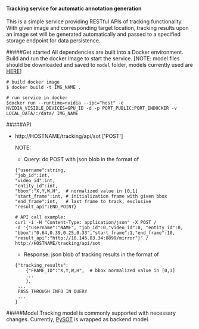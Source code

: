 #### Tracking service for automatic annotation generation

This is a simple service providing RESTful APIs of tracking functionality.
With given image and corresponding target location, 
tracking results upon an image set will be generated automatically 
and passed to a specified storage endpoint for data persistence.

#####Get started
All dependencies are built into a Docker environment. 
Build and run the docker image to start the service. 
[NOTE: model files should be downloaded and saved to `model` folder,
 models currently used are [HERE](https://github.com/STVIR/pysot/blob/master/MODEL_ZOO.md)]
```
# build docker image
$ docker build -t IMG_NAME .

# run service in docker
$docker run --runtime=nvidia --ipc="host" -e NVIDIA_VISIBLE_DEVICES=GPU_ID -d -p PORT_PUBLIC:PORT_INDOCKER -v LOCAL_DATA/:/data/ IMG_NAME
```

#####API
* http://HOSTNAME/tracking/api/sot ['POST']

  NOTE:  
  - Query: do POST with json blob in the format of 
  ```
  {"username":string,
  "job_id":int,  
  "video_id":int,
  "entity_id":int,
  "bbox":"X,Y,W,H",  # normalized value in [0,1]
  "start_frame":int, # initialization frame with given bbox
  "end_frame":int,   # last frame to track, exclusive
  "result_api":END_POINT}
  ```
  
  ```
  # API call example:
  curl -i -H "Content-Type: application/json" -X POST /
  -d '{"username":"NAME", "job_id":0,"video_id":0, "entity_id":0, "bbox":"0.64,0.39,0.25,0.33","start_frame":1,"end_frame":10, "result_api":"http://10.145.83.34:8899/mirror"}' /
  http://HOSTNAME/tracking/api/sot
  ```
  
  - Response: json blob of tracking results in the format of
  ```
  {"tracking_results":
      {"FRAME_ID":"X,Y,W,H",  # bbox normalized value in [0,1]
      ...
      },
   ...
   PASS THROUGH INFO IN QUERY
   ...
  }
  ```
 
 #####Model
 Tracking model is commonly supported with necessary changes. 
 Currently, [PySOT](https://github.com/STVIR/pysot) is wrapped as backend model.
 
 